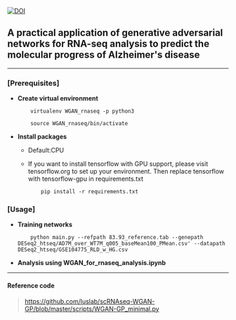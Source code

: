 [![DOI](https://zenodo.org/badge/255605797.svg)](https://zenodo.org/badge/latestdoi/255605797)
## A practical application of generative adversarial networks for RNA-seq analysis to predict the molecular progress of Alzheimer's disease


---
### [Prerequisites]
* __Create virtual environment__  

          virtualenv WGAN_rnaseq -p python3
          
          source WGAN_rnaseq/bin/activate  

* __Install packages__  
     * Default:CPU
     * If you want to install tensorflow with GPU support, please visit tensorflow.org to set up your environment. Then replace tensorflow with tensorflow-gpu in requirements.txt

               pip install -r requirements.txt

### [Usage]
* __Training networks__
     
          python main.py --refpath 83.93_reference.tab --genepath DESeq2_htseq/AD7M_over_WT7M_q005_baseMean100_PMean.csv' --datapath DESeq2_htseq/GSE104775_RLD_w_HG.csv  

* __Analysis using WGAN_for_rnaseq_analysis.ipynb__
---
#### Reference code
>https://github.com/luslab/scRNAseq-WGAN-GP/blob/master/scripts/WGAN-GP_minimal.py
